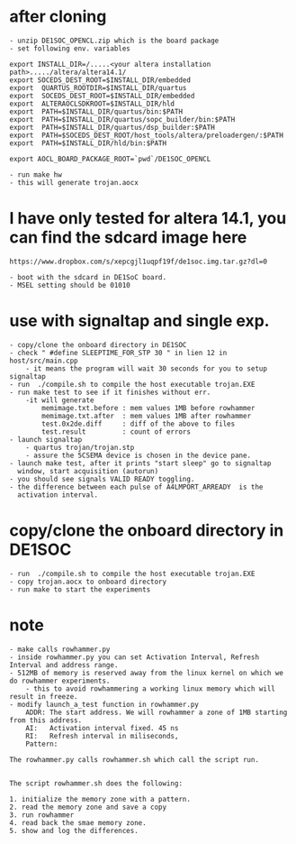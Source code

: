 # after cloning 
	- unzip DE1SOC_OPENCL.zip which is the board package
	- set following env. variables

	export INSTALL_DIR=/.....<your altera installation path>...../altera/altera14.1/
	export SOCEDS_DEST_ROOT=$INSTALL_DIR/embedded
	export  QUARTUS_ROOTDIR=$INSTALL_DIR/quartus
	export  SOCEDS_DEST_ROOT=$INSTALL_DIR/embedded
	export  ALTERAOCLSDKROOT=$INSTALL_DIR/hld
	export  PATH=$INSTALL_DIR/quartus/bin:$PATH
	export  PATH=$INSTALL_DIR/quartus/sopc_builder/bin:$PATH
	export  PATH=$INSTALL_DIR/quartus/dsp_builder:$PATH
	export  PATH=$SOCEDS_DEST_ROOT/host_tools/altera/preloadergen/:$PATH
	export  PATH=$INSTALL_DIR/hld/bin:$PATH

	export AOCL_BOARD_PACKAGE_ROOT=`pwd`/DE1SOC_OPENCL

	- run make hw 
	- this will generate trojan.aocx
	

# I have only tested for altera 14.1, you can find the sdcard image here

	https://www.dropbox.com/s/xepcgjl1uqpf19f/de1soc.img.tar.gz?dl=0

	- boot with the sdcard in DE1SoC board.
	- MSEL setting should be 01010



# use with signaltap and single exp.
	- copy/clone the onboard directory in DE1SOC
	- check " #define SLEEPTIME_FOR_STP 30 " in lien 12 in host/src/main.cpp
		- it means the program will wait 30 seconds for you to setup signaltap
	- run  ./compile.sh to compile the host executable trojan.EXE
	- run make test to see if it finishes without err.
		-it will generate 
			memimage.txt.before : mem values 1MB before rowhammer
			memimage.txt.after  : mem values 1MB after rowhammer
			test.0x2de.diff     : diff of the above to files
			test.result         : count of errors
	- launch signaltap
		- quartus trojan/trojan.stp
		- assure the 5CSEMA device is chosen in the device pane.
	- launch make test, after it prints "start sleep" go to signaltap
	  window, start acquisition (autorun)
	- you should see signals VALID READY toggling.
	- the difference between each pulse of A4LMPORT_ARREADY  is the 
	  activation interval.
		

# copy/clone the onboard directory in DE1SOC
	- run  ./compile.sh to compile the host executable trojan.EXE
	- copy trojan.aocx to onboard directory
	- run make to start the experiments


# note 
	- make calls rowhammer.py 
	- inside rowhammer.py you can set Activation Interval, Refresh Interval and address range.
    - 512MB of memory is reserved away from the linux kernel on which we do rowhammer experiments.
		- this to avoid rowhammering a working linux memory which will result in freeze.
	- modify launch_a_test function in rowhammer.py
		ADDR: The start address. We will rowhammer a zone of 1MB starting from this address.
		AI:   Activation interval fixed. 45 ns
		RI:   Refresh interval in miliseconds, 
		Pattern: 

	The rowhammer.py calls rowhammer.sh which call the script run.


	The script rowhammer.sh does the following:
	
	1. initialize the memory zone with a pattern.
	2. read the memory zone and save a copy
	3. run rowhammer 
	4. read back the smae memory zone.
	5. show and log the differences.

